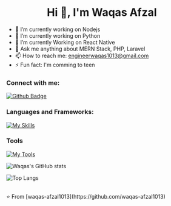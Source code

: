  <h1 align="center">Hi 👋, I'm Waqas Afzal</h1>

- 🔭 I’m currently working on Nodejs
- 🔭 I’m currently working on Python
- 🌱 I’m currently Working on React Native
- 💬 Ask me anything about MERN Stack, PHP, Laravel 
- 📫 How to reach me: engineerwaqas1013@gmail.com
- ⚡ Fun fact: I'm comming to teen
  
### Connect with me:
<div id="badges">
  <a href="https://github.com/asifraza1013">
    <img src="https://img.shields.io/badge/Github-white?style=for-the-badge&logo=Github&logoColor=black" alt="Github Badge"/>
  </a>
</div>

### Languages and Frameworks:
[![My Skills](https://skillicons.dev/icons?i=nodejs,python,flask,django,react,php,laravel,mongodb,mysql,firebase,redis,html,css,bootstrap,jquery)](https://skillicons.dev)

### Tools
[![My Tools](https://skillicons.dev/icons?i=github,gitlab,git,postman,&figma,vscode,vscodium,bash,docker,powershell)](https://skillicons.dev)


![Waqas's GitHub stats](https://github-readme-stats.vercel.app/api?username=asifraza1013&show_icons=true&theme=dark)

![Top Langs](https://github-readme-stats.vercel.app/api/top-langs/?username=asifraza1013&theme=dark)


<br>
⭐️ From [waqas-afzal1013](https://github.com/waqas-afzal1013)
